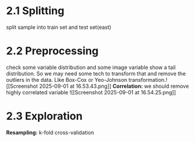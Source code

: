 # 2.1 Splitting
split sample into train set and test set(east)

# 2.2 Preprocessing
check some variable distribution and some image variable show a tail distribution. So we may need some tech to transform that and remove the outliers in the data.
Like Box-Cox or Yeo-Johnson transformation.![[Screenshot 2025-09-01 at 16.53.43.png]]
**Correlation:** we should remove highly correlated variable
![[Screenshot 2025-09-01 at 16.54.25.png]]
# 2.3 Exploration

**Resampling:**  k-fold cross-validation
